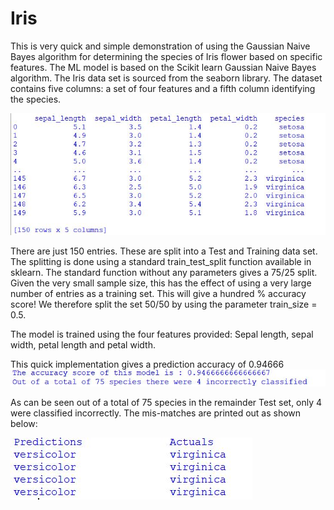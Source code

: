 # Iris
This is very quick and simple demonstration of using the Gaussian Naive Bayes algorithm for determining the species of Iris flower based on specific features. The ML model is based on the Scikit learn Gaussian Naive Bayes algorithm. The Iris data set is sourced from the seaborn library. The dataset contains five columns: a set of four features and a fifth column identifying the species.

<img src = "https://github.com/i002900/Iris/blob/master/iris_dataset.JPG">

There are just 150 entries. These are split into a Test and Training data set. The splitting is done using a standard train_test_split function available in sklearn. The standard function without any parameters gives a 75/25 split. Given the very small sample size, this has the effect of using a very large number of entries as a training set. This will give a hundred % accuracy score! We therefore split the set 50/50 by using the parameter train_size = 0.5.

The model is trained using the four features provided: Sepal length, sepal width, petal length and petal width.

This quick implementation gives a prediction accuracy of 0.94666
<img src = "https://github.com/i002900/Iris/blob/master/iris_4.JPG">

As can be seen out of a total of 75 species in the remainder Test set, only 4 were classified incorrectly. The mis-matches are printed out as shown below:

<img src = "https://github.com/i002900/Iris/blob/master/iris_5.JPG">
